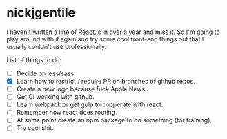 # nickjgentile 
I haven't written a line of React.js in over a year and miss it. So I'm going to play around with it again and try some cool front-end things out that I usually couldn't use professionally. 

List of things to do:

- [ ] Decide on less/sass
- [x] Learn how to restrict / require PR on branches of github repos.
- [ ] Create a new logo because fuck Apple News.
- [ ] Get CI working with github.
- [ ] Learn webpack or get gulp to cooperate with react.
- [ ] Remember how react does routing.
- [ ] At some point create an npm package to do something (for training).
- [ ] Try cool shit.